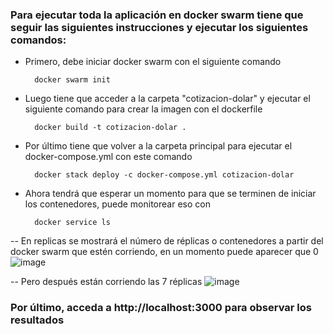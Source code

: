 ### Para ejecutar toda la aplicación en docker swarm tiene que seguir las siguientes instrucciones y ejecutar los siguientes comandos:

- Primero, debe iniciar docker swarm con el siguiente comando
  
  ```
    docker swarm init
  ```
- Luego tiene que acceder a la carpeta "cotizacion-dolar" y ejecutar el siguiente comando para crear la imagen con el dockerfile

  ```
    docker build -t cotizacion-dolar .
  ```
- Por último tiene que volver a la carpeta principal para ejecutar el docker-compose.yml con este comando

  ```
    docker stack deploy -c docker-compose.yml cotizacion-dolar
  ```

- Ahora tendrá que esperar un momento para que se terminen de iniciar los contenedores, puede monitorear eso con
  
  ```
    docker service ls
  ```
-- En replicas se mostrará el número de réplicas o contenedores a partir del docker swarm que estén corriendo, en un momento puede aparecer que 0
![image](https://github.com/DeelynKsks/Parcial_09-10-2023_Microservicios/assets/73413595/b5df5225-1537-46f6-882c-701015bb33f3)

-- Pero después están corriendo las 7 réplicas
![image](https://github.com/DeelynKsks/Parcial_09-10-2023_Microservicios/assets/73413595/8f1ecf3e-b16a-4189-8aae-286c6e1e4d86)

### Por último, acceda a http://localhost:3000 para observar los resultados
